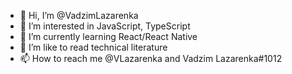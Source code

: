 - 👋 Hi, I’m @VadzimLazarenka
- 👀 I’m interested in JavaScript, TypeScript
- 🌱 I’m currently learning React/React Native
- 💞️ I’m like to read technical literature
- 📫 How to reach me @VLazarenka and Vadzim Lazarenka#1012

<!---
VadzimLazarenka/VadzimLazarenka is a ✨ special ✨ repository because its `README.md` (this file) appears on your GitHub profile.
You can click the Preview link to take a look at your changes.
--->
